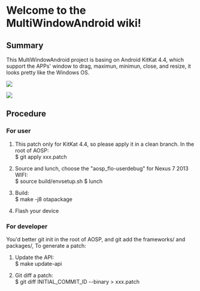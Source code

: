 # Welcome to the MultiWindowAndroid wiki!
## Summary
This MultiWindowAndroid project is basing on Android KitKat 4.4, which support the APPs' window to drag, maximun, minimun, close, and resize, it looks pretty like the Windows OS.

![](http://img.my.csdn.net/uploads/201406/17/1403015500_1406.jpg)

![](http://img.my.csdn.net/uploads/201406/17/1403015499_8171.png)

## Procedure
### For user
1. This patch only for KitKat 4.4, so please apply it in a clean branch.
In the root of AOSP:<br/>
$ git apply xxx.patch

2. Source and lunch, choose the "aosp_flo-userdebug" for Nexus 7 2013 WIFI:<br/>
$ source build/envsetup.sh
$ lunch

3. Build:<br/>
$ make -j8 otapackage

4. Flash your device

### For developer
You'd better git init in the root of AOSP, and git add the frameworks/ and packages/, To generate a patch:

1. Update the API:<br/>
$ make update-api

2. Git diff a patch:<br/>
$ git diff INITIAL_COMMIT_ID --binary > xxx.patch 

